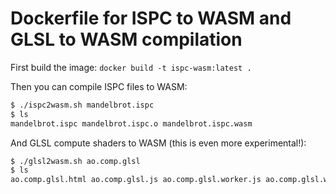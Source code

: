 # Dockerfile for ISPC to WASM and GLSL to WASM compilation

First build the image: `docker build -t ispc-wasm:latest .`

Then you can compile ISPC files to WASM:

```bash
$ ./ispc2wasm.sh mandelbrot.ispc
$ ls
mandelbrot.ispc mandelbrot.ispc.o mandelbrot.ispc.wasm
```

And GLSL compute shaders to WASM (this is even more experimental!):

```bash
$ ./glsl2wasm.sh ao.comp.glsl
$ ls
ao.comp.glsl.html ao.comp.glsl.js ao.comp.glsl.worker.js ao.comp.glsl.wasm
```
